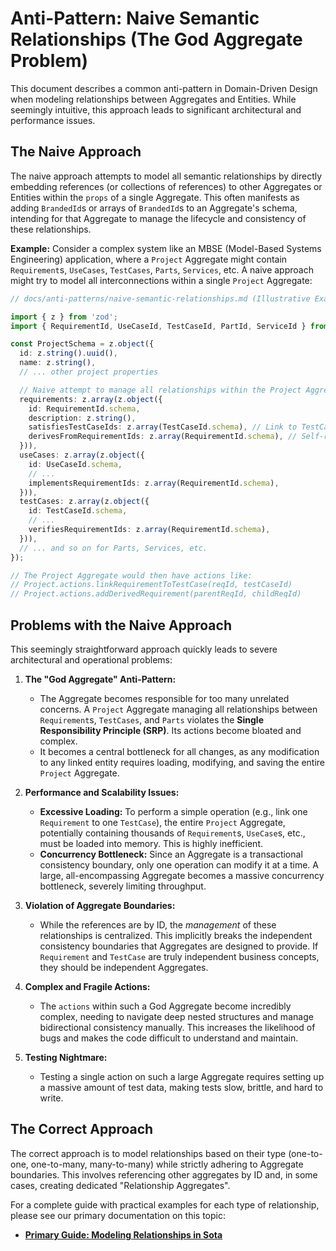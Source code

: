 # Anti-Pattern: Naive Semantic Relationships (The God Aggregate Problem)

This document describes a common anti-pattern in Domain-Driven Design when modeling relationships between Aggregates and Entities. While seemingly intuitive, this approach leads to significant architectural and performance issues.

## The Naive Approach

The naive approach attempts to model all semantic relationships by directly embedding references (or collections of references) to other Aggregates or Entities within the `props` of a single Aggregate. This often manifests as adding `BrandedId`s or arrays of `BrandedId`s to an Aggregate's schema, intending for that Aggregate to manage the lifecycle and consistency of these relationships.

**Example:** Consider a complex system like an MBSE (Model-Based Systems Engineering) application, where a `Project` Aggregate might contain `Requirement`s, `UseCases`, `TestCases`, `Parts`, `Services`, etc. A naive approach might try to model all interconnections within a single `Project` Aggregate:

```typescript
// docs/anti-patterns/naive-semantic-relationships.md (Illustrative Example)

import { z } from 'zod';
import { RequirementId, UseCaseId, TestCaseId, PartId, ServiceId } from './ids'; // Assuming BrandedIds

const ProjectSchema = z.object({
  id: z.string().uuid(),
  name: z.string(),
  // ... other project properties

  // Naive attempt to manage all relationships within the Project Aggregate
  requirements: z.array(z.object({
    id: RequirementId.schema,
    description: z.string(),
    satisfiesTestCaseIds: z.array(TestCaseId.schema), // Link to TestCases
    derivesFromRequirementIds: z.array(RequirementId.schema), // Self-referencing
  })),
  useCases: z.array(z.object({
    id: UseCaseId.schema,
    // ...
    implementsRequirementIds: z.array(RequirementId.schema),
  })),
  testCases: z.array(z.object({
    id: TestCaseId.schema,
    // ...
    verifiesRequirementIds: z.array(RequirementId.schema),
  })),
  // ... and so on for Parts, Services, etc.
});

// The Project Aggregate would then have actions like:
// Project.actions.linkRequirementToTestCase(reqId, testCaseId)
// Project.actions.addDerivedRequirement(parentReqId, childReqId)
```

## Problems with the Naive Approach

This seemingly straightforward approach quickly leads to severe architectural and operational problems:

1.  **The "God Aggregate" Anti-Pattern:**
    *   The Aggregate becomes responsible for too many unrelated concerns. A `Project` Aggregate managing all relationships between `Requirement`s, `TestCases`, and `Parts` violates the **Single Responsibility Principle (SRP)**. Its actions become bloated and complex.
    *   It becomes a central bottleneck for all changes, as any modification to any linked entity requires loading, modifying, and saving the entire `Project` Aggregate.

2.  **Performance and Scalability Issues:**
    *   **Excessive Loading:** To perform a simple operation (e.g., link one `Requirement` to one `TestCase`), the entire `Project` Aggregate, potentially containing thousands of `Requirement`s, `UseCase`s, etc., must be loaded into memory. This is highly inefficient.
    *   **Concurrency Bottleneck:** Since an Aggregate is a transactional consistency boundary, only one operation can modify it at a time. A large, all-encompassing Aggregate becomes a massive concurrency bottleneck, severely limiting throughput.

3.  **Violation of Aggregate Boundaries:**
    *   While the references are by ID, the *management* of these relationships is centralized. This implicitly breaks the independent consistency boundaries that Aggregates are designed to provide. If `Requirement` and `TestCase` are truly independent business concepts, they should be independent Aggregates.

4.  **Complex and Fragile Actions:**
    *   The `actions` within such a God Aggregate become incredibly complex, needing to navigate deep nested structures and manage bidirectional consistency manually. This increases the likelihood of bugs and makes the code difficult to understand and maintain.

5.  **Testing Nightmare:**
    *   Testing a single action on such a large Aggregate requires setting up a massive amount of test data, making tests slow, brittle, and hard to write.

## The Correct Approach

The correct approach is to model relationships based on their type (one-to-one, one-to-many, many-to-many) while strictly adhering to Aggregate boundaries. This involves referencing other aggregates by ID and, in some cases, creating dedicated "Relationship Aggregates".

For a complete guide with practical examples for each type of relationship, please see our primary documentation on this topic:

- **[Primary Guide: Modeling Relationships in Sota](../modeling-relationships.md)**